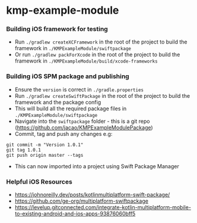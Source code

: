 # kmp-example-module

### Building iOS framework for testing

- Run `./gradlew createXCFramework` in the root of the project to build the framework in `./KMPExampleModule/swiftpackage`
- Or run `./gradlew packForXcode` in the root of the project to build the framework in `./KMPExampleModule/build/xcode-frameworks`

### Building iOS SPM package and publishing 

- Ensure the `version` is correct in `./gradle.properties`
- Run `./gradlew createSwiftPackage` in the root of the project to build the framework and the package config
- This will build all the required package files in `./KMPExampleModule/swiftpackage`
- Navigate into the `swiftpackage` folder - this is a git repo (https://github.com/jacao/KMPExampleModulePackage)
- Commit, tag and push any changes e.g:
```
git commit -m "Version 1.0.1"
git tag 1.0.1
git push origin master --tags
```
- This can now imported into a project using Swift Package Manager

### Helpful iOS Resources

* https://johnoreilly.dev/posts/kotlinmultiplatform-swift-package/
* https://github.com/ge-org/multiplatform-swiftpackage
* https://levelup.gitconnected.com/integrate-kotlin-multiplatform-mobile-to-existing-android-and-ios-apps-93876060bff5

